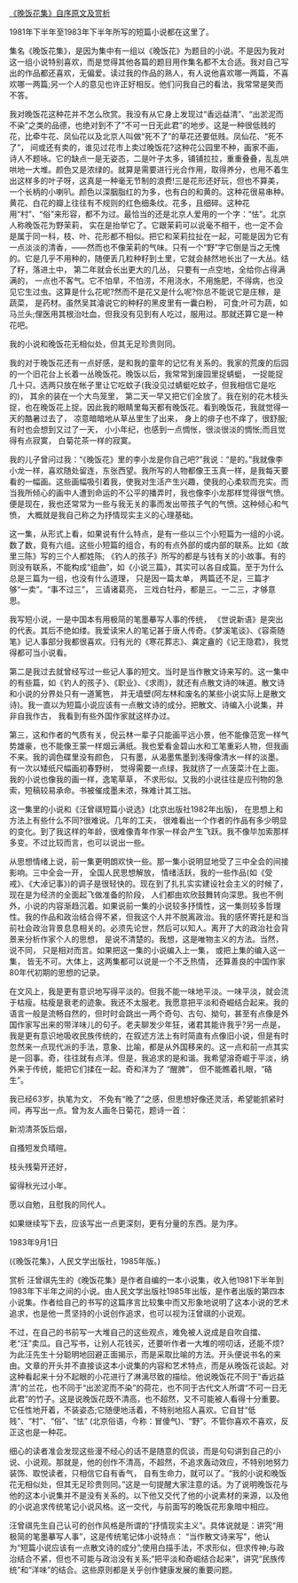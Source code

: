 [《晚饭花集》自序原文及赏析](https://www.vrrw.net/wx/14377.html)

1981年下半年至1983年下半年所写的短篇小说都在这里了。

集名《晚饭花集》，是因为集中有一组以《晚饭花》为题目的小说。不是因为我对这一组小说特别喜欢，而是觉得其他各篇的题目用作集名都不太合适。我对自己写出的作品都还喜欢，无偏爱。读过我的作品的熟人，有人说他喜欢哪一两篇，不喜欢哪一两篇;另一个人的意见也许正好相反。他们问我自己的看法，我常常是笑而不答。

我对晚饭花这种花并不怎么欣赏。我没有从它身上发现过“香远益清”、“出淤泥而不染”之类的品德，也绝对到不了“不可一日无此君”的地步。这是一种很低贱的花，比牵牛花、凤仙花以及北京人叫做“死不了”的草花还要低贱。凤仙花、“死不了”， 间或还有卖的，谁见过花市上卖过晚饭花?这种花公园里不种，画家不画，诗人不题咏。它的缺点一是无姿态，二是叶子太多，铺铺拉拉，重重叠叠，乱乱哄哄地一大堆。颜色又是浓绿的。就算是需要进行光合作用，取得养分，也用不着生出这样多的叶子呀，这真是一种毫无节制的浪费!三是花形还好玩，但也不算美， 一个长柄的小喇叭。颜色以深胭脂红的为多，也有白的和黄的。这种花很易串种。黄花、白花的瓣上往往有不规则的红色细条纹。花多，且细碎。这种花用“村”、“俗”来形容，都不为过。最恰当的还是北京人爱用的一个字：“怯”。北京人称晚饭花为野茉莉， 实在是抬举它了。它跟茉莉可以说毫不相干，也一定不会是属于同一科，枝、叶、花形都不相似。把它和茉莉拉扯在一起，可能是因为它有一点淡淡的清香，——然而也不像茉莉的气味。只有一个“野”字它倒是当之无愧的。它是几乎不用种的，随便丢几粒种籽到土里，它就会赫然地长出了一大丛。结了籽，落进土中， 第二年就会长出更大的几丛， 只要有一点空地，全给你占得满满的， 一点也不客气。它不怕旱，不怕涝，不用浇水，不用施肥，不得病，也没见它生过虫。这算是什么花呢?然而不是花又是什么呢?你总不能说它是庄稼，是蔬菜， 是药材。虽然吴其濬说它的种籽的黑皮里有一囊白粉， 可食;叶可为蔬，如马兰头;俚医用其根治吐血，但我没有见到有人吃过，服用过。那就还算它是一种花吧。

我的小说和晚饭花无相似处，但其无足珍贵则同。



我的对于晚饭花还有一点好感，是和我的童年的记忆有关系的。我家的荒废的后园的一个旧花台上长着一丛晚饭花。晚饭以后，我常常到废园里捉蜻蜓， 一捉能捉几十只。选两只放在帐子里让它吃蚊子(我没见过蜻蜓吃蚊子，但我相信它是吃的)， 其余的装在一个大鸟笼里， 第二天一早又把它们全放了。我在别的花木枝头捉，也在晚饭花上捉。因此我的眼睛里每天都有晚饭花。看到晚饭花，我就觉得一天的酷暑过去了， 凉意暗暗地从草丛里生了出来， 身上的痱子也不痒了，很舒服;有时也会想到又过了一天， 小小年纪，也感到一点惆怅，很淡很淡的惆怅;而且觉得有点寂寞， 白菊花茶一样的寂寞。

我的儿子曾问过我：“《晚饭花》里的李小龙是你自己吧?”我说：“是的。”我就像李小龙一样，喜欢随处留连，东张西望。我所写的人物都像王玉真一样，是我每天要看的一幅画。这些画幅吸引着我，使我对生活产生兴趣，使我的心柔软而充实。而当我所倾心的画中人遭到命运的不公平的播弄时，我也像李小龙那样觉得很气愤。便是现在，我也还常常为一些与我无关的事而发出带孩子气的气愤。这种倾心和气愤， 大概就是我自己称之为抒情现实主义的心理基础。

这一集，从形式上看，如果说有什么特点，是有一些以三个小短篇为一组的小说。数了数，竟有六组。这些小短篇的组合，有的有点外部的或内部的联系。比如《故里三陈》写的三个人都姓陈; 《钓人的孩子》所写的都是与钱有关的小故事。有的则没有联系，不能构成“组曲”，如《小说三篇》，其实可以各自成篇。至于为什么总是三篇为一组，也没有什么道理， 只是因一篇太单， 两篇还不足，三篇才够“一卖”。“事不过三”， 三请诸葛亮， 三戏白牡丹，都是三。一二三，才够意思。

我写短小说，一是中国本有用极简的笔墨摹写人事的传统， 《世说新语》是突出的代表。其后不绝如缕。我爱读宋人的笔记甚于唐人传奇。《梦溪笔谈》、《容斋随笔》记人事部分我都很喜欢。归有光的《寒花葬志》、龚定盦的《记王隐君》，我觉得都可当小说看。

第二是我过去就曾经写过一些记人事的短文。当时是当作散文诗来写的。这一集中的有些篇，如《钓人的孩子》、《职业》、《求雨》，就还有点散文诗的味道。散文诗和小说的分界处只有一道篱笆， 并无墙壁(阿左林和废名的某些小说实际上是散文诗)。我一直以为短篇小说应该有一点散文诗的成分。把散文、诗编入小说集，并非自我作古， 我看到有些外国作家就这样办过。

第三，这和作者的气质有关，倪云林一辈子只能画平远小景，他不能像范宽一样气势雄豪，也不能像王蒙一样烟云满纸。我也爱看金碧山水和工笔重彩人物，但我画不来。我的调色碟里没有颜色， 只有墨，从渴墨焦墨到浅得像清水一样的淡墨。有一次以矮纸尺幅画初春野树， 觉得需要一点绿，我就挤了一点菠菜汁在上面。我的小说也像我的画一样，逸笔草草， 不求形似。又我的小说往往是应刊物的急索，短稿较易承命。书被催成墨未浓，殊难计其工拙。

这一集里的小说和《汪曾祺短篇小说选》(北京出版社1982年出版)， 在思想上和方法上有些什么不同?很难说。几年的工夫， 很难看出一个作者的作品有多少明显的变化。到了我这样的年龄，很难像青年作家一样会产生飞跃。我不像毕加索那样多变。不过比较而言，也可以说出一些。

从思想情绪上说，前一集更明朗欢快一些。那一集小说明显地受了三中全会的间接影响。三中全会一开， 全国人民思想解放， 情绪活跃，我的一些作品(如《受戒》、《大淖记事》)的调子是很轻快的。现在到了扎扎实实建设社会主义的时候了，现在是为经济的全面起飞做准备的阶段， 人们都由欢欣鼓舞转向深思。我也不例外，小说的内容渐趋沉着。如果说前一集的小说较多抒情性，这一集则较多哲理性。我的作品和政治结合得不紧，但我这个人并不脱离政治。我的感怀寄托是和当前社会政治背景息息相关的。必须先论世，然后可以知人。离开了大的政治社会背景来分析作家个人的思想， 是说不清楚的。我想，这是唯物主义的方法。当然，说不同， 只是相对而言。如果把这一集的小说编入上一集， 或把上集的编入这一集， 皆无不可。大体上，这两集都可以说是一个不乏热情， 还算善良的中国作家80年代初期的思想的记录。

在文风上，我是更有意识地写得平淡的。但我不能一味地平淡。一味平淡，就会流于枯瘦。枯瘦是衰老的迹象。我还不太服老。我愿意把平淡和奇崛结合起来。我的语言一般是流畅自然的，但时时会跳出一两个奇句、古句、拗句，甚至有点像是外国作家写出来的带洋味儿的句子。老夫聊发少年狂，诸君其能许我乎?另一点是，我是更有意识地吸收民族传统的，在叙述方法上有时简直有点像旧小说，但是有时忽然来一点现代派的手法，意象、比喻，都是从外国移来的。这一点和前一点其实是一回事。奇，往往就有点洋。但是，我追求的是和谐。我希望溶奇崛于平淡，纳外来于传统，能把它们揉在一起。奇和洋为了 “醒脾”， 但不能瞧着扎眼，“硌生”。

我已经63岁，执笔为文， 不免有“晚了”之感，但思想好像还灵活，希望能抓紧时间，再写出一点。曾为友人画冬日菊花，题诗一首：

新沏清茶饭后烟，

自搔短发负晴暄。

枝头残菊开还好，

留得秋光过小年。

愿以自勉，且慰我的同代人。

如果继续写下去，应该写出一点更深刻，更有分量的东西。是为序。

1983年9月1日

(《晚饭花集》，人民文学出版社，1985年版。)

赏析 汪曾祺先生的《晚饭花集》是作者自编的一本小说集，收入他1981下半年到1983年下半年之间的小说。由人民文学出版社1985年出版，是作者出版的第四本小说集。作者给自己的书写的这篇序言比较集中而又形象地说明了这本小说的艺术追求，也是他一贯坚持的小说创作追求，也可以视为汪曾祺的小说观。

不过，在自己的书前写一大堆自己的这些观点，难免被人说成是自吹自擂、老“汪”卖瓜。自己写书，让别人花钱买，还要听作者一大堆的唠叨话，还能不烦?为此汪先生十分聪明地回避正面揭示，而是采取比喻的方法。开头便说书名的来由。文章的开头并不直接谈这本小说集的内容和艺术特点，而是从晚饭花谈起。对这种看起来十分不起眼的小花进行了淋漓尽致的描绘。他说晚饭花不同于“香远益清”的兰花，也不同于“出淤泥而不染”的荷花，也不同于古代文人所谓“不可一日无此君”的竹子。这是说晚饭花既不清高，也不超然，又不可能被人看得十分重要。它任性地开着，不装姿态;它随便地活着，不特别地招人喜欢。它自甘“低贱”、“村”、“俗”、“怯” (北京俗语，今称：冒傻气)、“野”。不管你喜欢不喜欢，反正这也是一种花。

细心的读者准会发现这些漫不经心的话不是随意的侃谈，而是句句讲到自己的小说、小说观。那就是，他的创作不清高，不超然，不追求轰动效应，不特别地努力装饰、取悦读者，只相信它自有香气， 自有生命力，就可以了。“我的小说和晚饭花无相似处，但其无足珍贵则同。”这是一句提醒大家注意的话。为了说明晚饭花与他的这本小说集并不是没有关系的。以下他又交代了他的小说素材的来源，以及他的小说追求传统笔记小说风格。这一交代，与前面写的晚饭花形象暗中相应。

汪曾祺先生自己认可的创作风格是所谓的“抒情现实主义”。具体说就是：讲究“用极简的笔墨摹写人事”，这是传统笔记体小说特点： “当作散文诗来写”，他认为“短篇小说应该有一点散文诗的成分”;使用白描手法，不求形似，但求传神;与政治结合不紧，但也不可能与政治没有关系;“把平淡和奇崛结合起来”，讲究“民族传统”和“洋味”的结合。这些原则都是关乎创作健康发展的重要问题。

